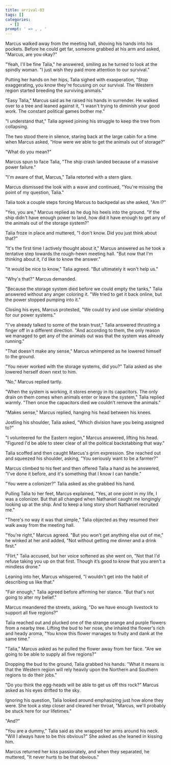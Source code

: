 ```yaml
---
title: arrival-03
tags: []
categories:
  - []
prompt: ' => , , '
---
```

Marcus walked away from the meeting hall, shoving his hands into his pockets. Before he could get far, someone grabbed at his arm and asked, "Marcus, are you okay?"

"Yeah, I'll be fine Talia," he answered, smiling as he turned to look at the spindly woman. "I just wish they paid more attention to our survival."

Putting her hands on her hips, Talia sighed with exasperation, "Stop exaggerating, you know they're focusing on our survival. The Western region started breeding the surviving animals."

"Easy Talia," Marcus said as he raised his hands in surrender. He walked over to a tree and leaned against it, "I wasn't trying to diminish your good work.<!-- more --> The constant political games bother me."

"I understand that," Talia agreed joining his struggle to keep the tree from collapsing.

The two stood there in silence, staring back at the large cabin for a time when Marcus asked, "How were we able to get the animals out of storage?"

"What do you mean?"

Marcus spun to face Talia, "The ship crash landed because of a massive power failure."

"I'm aware of that, Marcus," Talia retorted with a stern glare.

Marcus dismissed the look with a wave and continued, "You're missing the point of my question, Talia."

Talia took a couple steps forcing Marcus to backpedal as she asked, "Am I?"

"Yes, you are," Marcus replied as he dug his heels into the ground. "If the ship didn't have enough power to land, how did it have enough to get any of the animals out of the storage system?"

Talia froze in place and muttered, "I don't know. Did you just think about that?"

"It's the first time I actively thought about it," Marcus answered as he took a tentative step towards the rough-hewn meeting hall. "But now that I'm thinking about it, I'd like to know the answer."

"It would be nice to know," Talia agreed. "But ultimately it won't help us."

"Why's that?" Marcus demanded.

"Because the storage system died before we could empty the tanks," Talia answered without any anger coloring it. "We tried to get it back online, but the power stopped pumping into it."

Closing his eyes, Marcus protested, "We could try and use similar shielding for our power systems."

"I've already talked to some of the brain trust," Talia answered thrusting a finger off in a different direction. "And according to them, the only reason we managed to get any of the animals out was that the system was already running."

"That doesn't make any sense," Marcus whimpered as he lowered himself to the ground.

"You never worked with the storage systems, did you?" Talia asked as she lowered herself down next to him.

"No," Marcus replied tartly.

"When the system is working, it stores energy in its capacitors.  The only drain on them comes when animals enter or leave the system," Talia replied warmly. "Then once the capacitors died we couldn't remove the animals."

"Makes sense," Marcus replied, hanging his head between his knees.

Jostling his shoulder, Talia asked, "Which division have you being assigned to?"

"I volunteered for the Eastern region," Marcus answered, lifting his head. "Figured I'd be able to steer clear of all the political backstabbing that way."

Talia scoffed and then caught Marcus's grim expression. She reached out and squeezed his shoulder, asking, "You seriously want to be a farmer?"

Marcus climbed to his feet and then offered Talia a hand as he answered, "I've done it before, and it's something that I know I can handle."

"You were a colonizer?" Talia asked as she grabbed his hand.

Pulling Talia to her feet, Marcus explained, "Yes, at one point in my life, I was a colonizer. But that all changed when Nathaniel caught me longingly looking up at the ship. And to keep a long story short Nathaniel recruited me."

"There's no way it was that simple," Talia objected as they resumed their walk away from the meeting hall.

"You're right," Marcus agreed. "But you won't get anything else out of me," he winked at her and added, "Not without getting me dinner and a drink first."

"Flirt," Talia accused, but her voice softened as she went on, "Not that I'd refuse taking you up on that first. Though it’s good to know that you aren't a mindless drone."

Leaning into her, Marcus whispered, "I wouldn't get into the habit of describing us like that." 

"Fair enough," Talia agreed before affirming her stance. "But that's not going to alter my belief." 

Marcus meandered the streets, asking, "Do we have enough livestock to support all five regions?"

Talia reached out and plucked one of the strange orange and purple flowers from a nearby tree. Lifting the bud to her nose, she inhaled the flower's rich and heady aroma, "You know this flower manages to fruity and dank at the same time."

"Talia," Marcus asked as he pulled the flower away from her face. "Are we going to be able to supply all five regions?"

Dropping the bud to the ground, Talia grabbed his hands.  "What it means is that the Western region will rely heavily upon the Northern and Southern regions to do their jobs."

"Do you think the egg-heads will be able to get us off this rock?" Marcus asked as his eyes drifted to the sky.

Ignoring his question, Talia looked around emphasizing just how alone they were. She took a step closer and cleared her throat, "Marcus, we'll probably be stuck here for our lifetimes."

"And?"

"You are a dummy," Talia said as she wrapped her arms around his neck. "Will I always have to be this obvious?" She asked as she leaned in kissing him.

Marcus returned her kiss passionately, and when they separated, he muttered, "It never hurts to be that obvious."